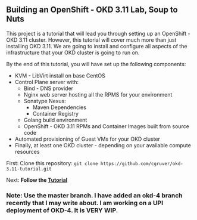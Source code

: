 ## Building an OpenShift - OKD 3.11 Lab, Soup to Nuts

This project is a tutorial that will lead you through setting up an OpenShift - OKD 3.11 cluster.  However, this tutorial will cover much more than just installing OKD 3.11.  We are going to install and configure all aspects of the infrastructure that your OKD cluster is going to run on.

By the end of this tutorial, you will have set up the following components:

* KVM - LibVirt install on base CentOS
* Control Plane server with:
    * Bind - DNS provider
    * Nginx web server hosting all the RPMS for your environment
    * Sonatype Nexus:
        * Maven Dependencies
        * Container Registry
     * Golang build environment
     * OpenShift - OKD 3.11 RPMs and Container Images built from source code
* Automated provisioning of Guest VMs for your OKD cluster
* Finally, at least one OKD cluster - depending on your available compute resources

First: Clone this repository: `git clone https://github.com/cgruver/okd-3.11-tutorial.git`  

Next: __Follow the [Tutorial](https://cgruver.github.io/okd-install-tutorial/)__

### Note: Use the master branch.  I have added an okd-4 branch recently that I may write about.  I am working on a UPI deployment of OKD-4.  It is VERY WIP.
